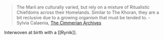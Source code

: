 > The Marii are culturally varied, but rely on a mixture of Ritualistic Chiefdoms across their Homelands. Similar to The Khoran, they are a bit reclusive due to a growing organism that must be tended to.
> -Sylvia Calaenia, [The Cimmerian Archives](https://docs.google.com/presentation/d/1bHgk1FqZHBn-f0ximxkGYvW7qTy2Ox9QHI0ew3wWT38/edit?usp=sharing)

Interwoven at birth with a [[Rynik]].